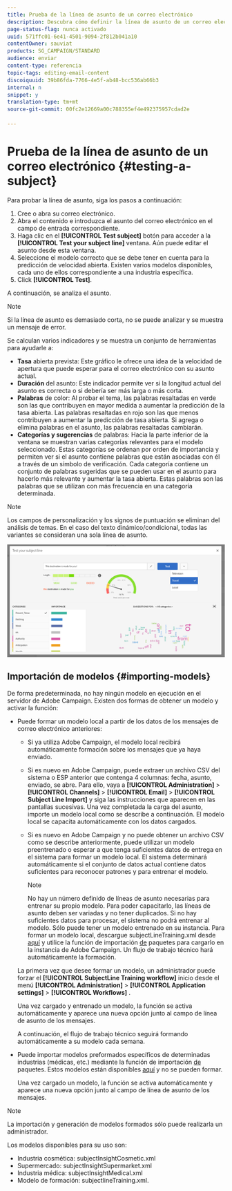 ```yaml
---
title: Prueba de la línea de asunto de un correo electrónico
description: Descubra cómo definir la línea de asunto de un correo electrónico en el Diseñador de correo electrónico.
page-status-flag: nunca activado
uuid: 571ffc01-6e41-4501-9094-2f812b041a10
contentOwner: sauviat
products: SG_CAMPAIGN/STANDARD
audience: enviar
content-type: referencia
topic-tags: editing-email-content
discoiquuid: 39b86fda-7766-4e5f-ab48-bcc536ab66b3
internal: n
snippet: y
translation-type: tm+mt
source-git-commit: 00fc2e12669a00c788355ef4e492375957cdad2e

---
```


# Prueba de la línea de asunto de un correo electrónico {#testing-a-subject}

Para probar la línea de asunto, siga los pasos a continuación:

1. Cree o abra su correo electrónico.
1. Abra el contenido e introduzca el asunto del correo electrónico en el campo de entrada correspondiente.
1. Haga clic en el **[!UICONTROL Test subject]** botón para acceder a la **[!UICONTROL Test your subject line]** ventana. Aún puede editar el asunto desde esta ventana.
1. Seleccione el modelo correcto que se debe tener en cuenta para la predicción de velocidad abierta. Existen varios modelos disponibles, cada uno de ellos correspondiente a una industria específica.
1. Click **[!UICONTROL Test]**.

A continuación, se analiza el asunto.

>[!NOTE]
>
>Si la línea de asunto es demasiado corta, no se puede analizar y se muestra un mensaje de error.

Se calculan varios indicadores y se muestra un conjunto de herramientas para ayudarle a:

* **Tasa** abierta prevista: Este gráfico le ofrece una idea de la velocidad de apertura que puede esperar para el correo electrónico con su asunto actual.
* **Duración** del asunto: Este indicador permite ver si la longitud actual del asunto es correcta o si debería ser más larga o más corta.
* **Palabras** de color: Al probar el tema, las palabras resaltadas en verde son las que contribuyen en mayor medida a aumentar la predicción de la tasa abierta. Las palabras resaltadas en rojo son las que menos contribuyen a aumentar la predicción de tasa abierta. Si agrega o elimina palabras en el asunto, las palabras resaltadas cambiarán.
* **Categorías y sugerencias** de palabras: Hacia la parte inferior de la ventana se muestran varias categorías relevantes para el modelo seleccionado. Estas categorías se ordenan por orden de importancia y permiten ver si el asunto contiene palabras que están asociadas con él a través de un símbolo de verificación. Cada categoría contiene un conjunto de palabras sugeridas que se pueden usar en el asunto para hacerlo más relevante y aumentar la tasa abierta. Estas palabras son las palabras que se utilizan con más frecuencia en una categoría determinada.

>[!NOTE]
>
>Los campos de personalización y los signos de puntuación se eliminan del análisis de temas. En el caso del texto dinámico/condicional, todas las variantes se consideran una sola línea de asunto.

![](assets/predictive_subject_line_example.png)

## Importación de modelos {#importing-models}

De forma predeterminada, no hay ningún modelo en ejecución en el servidor de Adobe Campaign. Existen dos formas de obtener un modelo y activar la función:

* Puede formar un modelo local a partir de los datos de los mensajes de correo electrónico anteriores:

   * Si ya utiliza Adobe Campaign, el modelo local recibirá automáticamente formación sobre los mensajes que ya haya enviado.
   * Si es nuevo en Adobe Campaign, puede extraer un archivo CSV del sistema o ESP anterior que contenga 4 columnas: fecha, asunto, enviado, se abre. Para ello, vaya a **[!UICONTROL Administration]** &gt; **[!UICONTROL Channels]** &gt; **[!UICONTROL Email]** &gt; **[!UICONTROL Subject Line Import]** y siga las instrucciones que aparecen en las pantallas sucesivas. Una vez completada la carga del asunto, importe un modelo local como se describe a continuación. El modelo local se capacita automáticamente con los datos cargados.
   * Si es nuevo en Adobe Campaign y no puede obtener un archivo CSV como se describe anteriormente, puede utilizar un modelo preentrenado o esperar a que tenga suficientes datos de entrega en el sistema para formar un modelo local. El sistema determinará automáticamente si el conjunto de datos actual contiene datos suficientes para reconocer patrones y para entrenar el modelo.

      >[!NOTE]
      >
      >No hay un número definido de líneas de asunto necesarias para entrenar su propio modelo. Para poder capacitarlo, las líneas de asunto deben ser variadas y no tener duplicados. Si no hay suficientes datos para procesar, el sistema no podrá entrenar al modelo. Sólo puede tener un modelo entrenado en su instancia.
   Para formar un modelo local, descargue subjectLineTraining.xml desde [aquí](https://support.neolane.net/webApp/downloadCenter?__userConfig=psaDownloadCenter) y utilice la función de importación [de](../../automating/using/managing-packages.md) paquetes para cargarlo en la instancia de Adobe Campaign. Un flujo de trabajo técnico hará automáticamente la formación.

   La primera vez que desee formar un modelo, un administrador puede forzar el **[!UICONTROL SubjectLine Training workflow]** inicio desde el menú **[!UICONTROL Administration]** &gt; **[!UICONTROL Application settings]** &gt; **[!UICONTROL Workflows]** .

   Una vez cargado y entrenado un modelo, la función se activa automáticamente y aparece una nueva opción junto al campo de línea de asunto de los mensajes.

   A continuación, el flujo de trabajo técnico seguirá formando automáticamente a su modelo cada semana.

* Puede importar modelos preformados específicos de determinadas industrias (médicas, etc.) mediante la función de importación [de](../../automating/using/managing-packages.md) paquetes. Estos modelos están disponibles [aquí](https://support.neolane.net/webApp/downloadCenter?__userConfig=psaDownloadCenter) y no se pueden formar.

   Una vez cargado un modelo, la función se activa automáticamente y aparece una nueva opción junto al campo de línea de asunto de los mensajes.

>[!NOTE]
>
>La importación y generación de modelos formados sólo puede realizarla un administrador.

Los modelos disponibles para su uso son:

* Industria cosmética: subjectInsightCosmetic.xml
* Supermercado: subjectInsightSupermarket.xml
* Industria médica: subjectInsightMedical.xml
* Modelo de formación: subjectlineTraining.xml.
